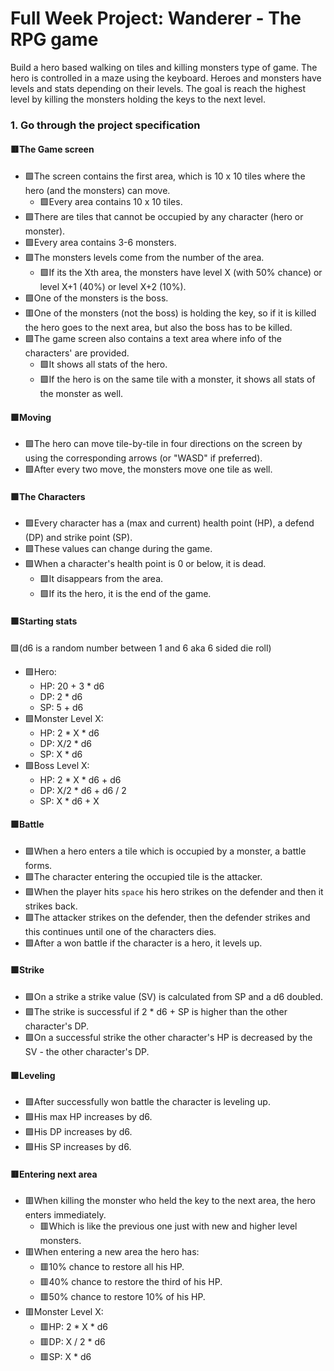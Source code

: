 # Full Week Project: Wanderer - The RPG game

Build a hero based walking on tiles and killing monsters type of game. The hero
is controlled in a maze using the keyboard. Heroes and monsters have levels and
stats depending on their levels. The goal is reach the highest level by killing
the monsters holding the keys to the next level.

### 1. Go through the project specification

#### 🟥The Game screen

- 🟩The screen contains the first area, which is 10 x 10 tiles where the hero (and
  the monsters) can move.
  - 🟩Every area contains 10 x 10 tiles.
- 🟩There are tiles that cannot be occupied by any character (hero or monster).
- 🟩Every area contains 3-6 monsters.
- 🟩The monsters levels come from the number of the area.
  - 🟩If its the Xth area, the monsters have level X (with 50% chance) or level
    X+1 (40%) or level X+2 (10%).
- 🟩One of the monsters is the boss.
- 🟥One of the monsters (not the boss) is holding the key, so if it is killed the
  hero goes to the next area, but also the boss has to be killed.
- 🟩The game screen also contains a text area where info of the characters' are
  provided.
  - 🟩It shows all stats of the hero.
  - 🟩If the hero is on the same tile with a monster, it shows all stats of the
    monster as well.

#### 🟩Moving

- 🟩The hero can move tile-by-tile in four directions on the screen by using the
  corresponding arrows (or "WASD" if preferred).
- 🟩After every two move, the monsters move one tile as well.

#### 🟩The Characters

- 🟩Every character has a (max and current) health point (HP), a defend (DP) and
  strike point (SP).
- 🟩These values can change during the game.
- 🟩When a character's health point is 0 or below, it is dead.
  - 🟩It disappears from the area.
  - 🟩If its the hero, it is the end of the game.

#### 🟩Starting stats

🟩(d6 is a random number between 1 and 6 aka 6 sided die roll)

- 🟩Hero:
  - HP: 20 + 3 \* d6
  - DP: 2 \* d6
  - SP: 5 + d6
- 🟩Monster Level X:
  - HP: 2 \* X \* d6
  - DP: X/2 \* d6
  - SP: X \* d6
- 🟩Boss Level X:
  - HP: 2 \* X \* d6 + d6
  - DP: X/2 \* d6 + d6 / 2
  - SP: X \* d6 + X

#### 🟩Battle

- 🟩When a hero enters a tile which is occupied by a monster, a battle forms.
- 🟩The character entering the occupied tile is the attacker.
- 🟩When the player hits `space` his hero strikes on the defender and then it
  strikes back.
- 🟩The attacker strikes on the defender, then the defender strikes and this
  continues until one of the characters dies.
- 🟩After a won battle if the character is a hero, it levels up.

#### 🟩Strike

- 🟩On a strike a strike value (SV) is calculated from SP and a d6 doubled.
- 🟩The strike is successful if 2 \* d6 + SP is higher than the other character's
  DP.
- 🟩On a successful strike the other character's HP is decreased by the SV - the
  other character's DP.

#### 🟩Leveling

- 🟩After successfully won battle the character is leveling up.
- 🟩His max HP increases by d6.
- 🟩His DP increases by d6.
- 🟩His SP increases by d6.

#### 🟥Entering next area

- 🟥When killing the monster who held the key to the next area, the hero enters
  immediately.
  - 🟥Which is like the previous one just with new and higher level monsters.
- 🟥When entering a new area the hero has:
  - 🟥10% chance to restore all his HP.
  - 🟥40% chance to restore the third of his HP.
  - 🟥50% chance to restore 10% of his HP.
- 🟥Monster Level X:
  - 🟥HP: 2 \* X \* d6
  - 🟥DP: X / 2 \* d6
  - 🟥SP: X \* d6
